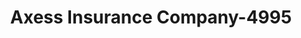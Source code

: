 ---
f_zip-code: 75156
f_state-code: TX
title: Axess Insurance Company-4995
f_phone: 903-887-1016
f_city-only: Mabank
f_address: 114 South Gun Barrel Lane Mabank
f_location-unique-id: '4995'
slug: axess-insurance-company-4995
updated-on: '2024-05-30T13:46:58.046Z'
created-on: '2024-05-30T13:36:59.803Z'
published-on: '2024-05-30T13:54:32.469Z'
f_city-state: cms/city/mabank-tx.md
f_company: cms/company/axess-insurance-company.md
f_state: cms/state/texas.md
layout: '[payday-loan].html'
tags: payday-loan
---